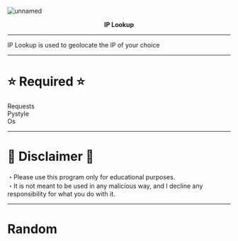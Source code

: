 ![unnamed](https://user-images.githubusercontent.com/86504182/194447643-f4176188-b9af-426a-a55d-c12119019812.png)


<p font size="100" align="center"><strong>
 IP Lookup
</strong></font></p>

<hr>

IP Lookup is used to geolocate the IP of your choice

<hr>

# ⭐ Required ⭐ 

Requests <br>
Pystyle <br>
Os <br>

<hr>

# 🔴 Disclaimer 🔴

・Please use this program only for educational purposes. <br>
・It is not meant to be used in any malicious way, and I decline any responsibility for what you do with it.

<hr>

# Random
